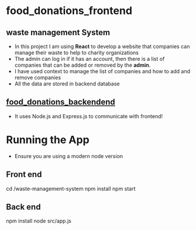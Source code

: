 # food_donations_frontend
## waste management System
* In this project I am using **React** to develop a website that companies can manage their waste to help to charity organizations
* The admin can log in if it has an account, then there is a list of companies that can be added or removed by the __admin__.
* I have used context to manage the list of companies and how to add and remove companies
* All the data are stored in backend database
## [food_donations_backendend](https://github.com/masoudz88/food_donations_backend)
* It uses Node.js and Express.js to communicate with frontend!
# Running the App
* Ensure you are using a modern node version
## Front end
cd /waste-management-system
npm install
npm start
## Back end
npm install
node src/app.js


